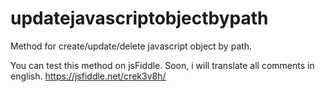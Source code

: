 # updatejavascriptobjectbypath
Method for create/update/delete javascript object by path.

You can test this method on jsFiddle. Soon, i will translate all comments in english. 
https://jsfiddle.net/crek3v8h/
